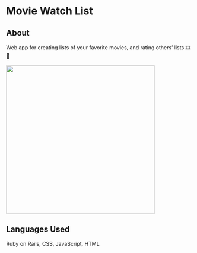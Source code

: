 # Movie Watch List

## About 
Web app for creating lists of your favorite movies, and rating others’ lists 🎞️🍿
<br>
<br>
<nobr><img width="400px" src="https://user-images.githubusercontent.com/114258514/225235620-fd49a293-f817-498d-9142-999d9be9a157.gif"></nobr>

## Languages Used
Ruby on Rails, CSS, JavaScript, HTML
